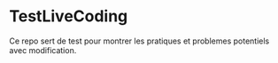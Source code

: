# TestLiveCoding

Ce repo sert de test pour montrer les pratiques et problemes potentiels avec modification.

